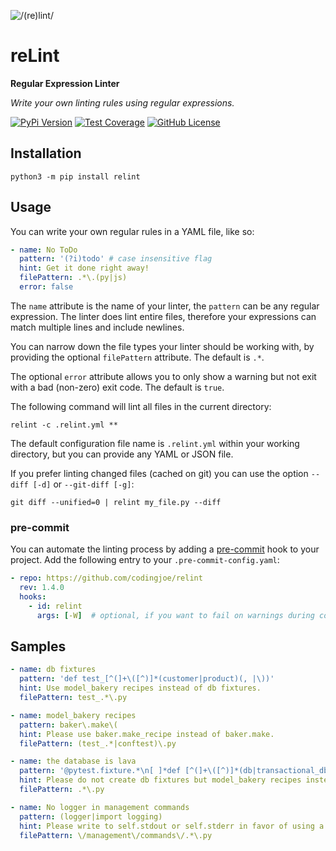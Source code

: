 ![/(re)lint/](https://repository-images.githubusercontent.com/127479533/158678f4-7840-425a-9f31-12f4b0fd56ba)

# reLint

**Regular Expression Linter**

*Write your own linting rules using regular expressions.*

[![PyPi Version](https://img.shields.io/pypi/v/relint.svg)](https://pypi.python.org/pypi/relint/)
[![Test Coverage](https://codecov.io/gh/codingjoe/relint/branch/main/graph/badge.svg)](https://codecov.io/gh/codingjoe/relint)
[![GitHub License](https://img.shields.io/github/license/codingjoe/relint)](https://raw.githubusercontent.com/codingjoe/relint/master/LICENSE)

## Installation

```shell-session
python3 -m pip install relint
```

## Usage

You can write your own regular rules in a YAML file, like so:

```yaml
- name: No ToDo
  pattern: '(?i)todo' # case insensitive flag
  hint: Get it done right away!
  filePattern: .*\.(py|js)
  error: false
```

The `name` attribute is the name of your linter, the `pattern` can be
any regular expression. The linter does lint entire files, therefore
your expressions can match multiple lines and include newlines.

You can narrow down the file types your linter should be working with,
by providing the optional `filePattern` attribute. The default is `.*`.

The optional `error` attribute allows you to only show a warning but not
exit with a bad (non-zero) exit code. The default is `true`.

The following command will lint all files in the current directory:

```shell-session
relint -c .relint.yml **
```

The default configuration file name is `.relint.yml` within your working
directory, but you can provide any YAML or JSON file.

If you prefer linting changed files (cached on git) you can use the
option `--diff [-d]` or `--git-diff [-g]`:

```shell
git diff --unified=0 | relint my_file.py --diff
```

### pre-commit

You can automate the linting process by adding a
[pre-commit](https://pre-commit.com/) hook to your project. Add the
following entry to your `.pre-commit-config.yaml`:

```yaml
- repo: https://github.com/codingjoe/relint
  rev: 1.4.0
  hooks:
    - id: relint
      args: [-W]  # optional, if you want to fail on warnings during commit
```

## Samples

```yaml
- name: db fixtures
  pattern: 'def test_[^(]+\([^)]*(customer|product)(, |\))'
  hint: Use model_bakery recipes instead of db fixtures.
  filePattern: test_.*\.py

- name: model_bakery recipes
  pattern: baker\.make\(
  hint: Please use baker.make_recipe instead of baker.make.
  filePattern: (test_.*|conftest)\.py

- name: the database is lava
  pattern: '@pytest.fixture.*\n[ ]*def [^(]+\([^)]*(db|transactional_db)(, |\))'
  hint: Please do not create db fixtures but model_bakery recipes instead.
  filePattern: .*\.py

- name: No logger in management commands
  pattern: (logger|import logging)
  hint: Please write to self.stdout or self.stderr in favor of using a logger.
  filePattern: \/management\/commands\/.*\.py
```
